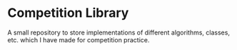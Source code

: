 # Competition Library
A small repository to store implementations of different algorithms, classes,
etc. which I have made for competition practice.
